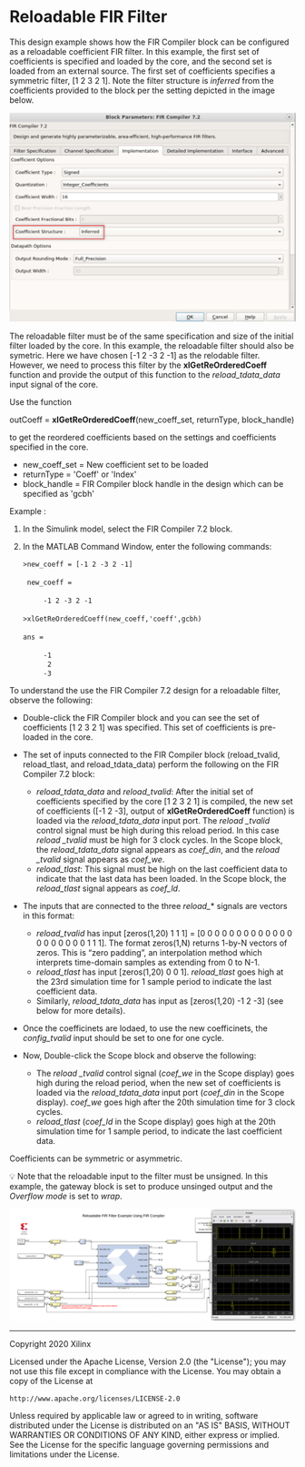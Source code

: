 # Reloadable FIR Filter


This design example shows how the FIR Compiler block can be configured as a reloadable coefficient FIR filter. 
In this example, the first set of coefficients is specified and loaded by the core, and the second set is loaded from an external
source. The first set of coefficients specifies a symmetric filter, [1 2 3 2 1]. Note the filter structure is *inferred* from the coefficients provided to the block per the setting depicted in the image below.

![](images/infer.PNG)

The reloadable filter must be of the same specification and size of the initial filter loaded by the core. In this example, the reloadable filter should also be symetric. Here we have chosen [-1 2 -3 2 -1] as the relodable filter. However, we need to process this filter by the **xlGetReOrderedCoeff** function and provide the output of this function to the *reload_tdata_data* input signal of the core. 


Use the function

outCoeff = **xlGetReOrderedCoeff**(new_coeff_set, returnType, block_handle)

to get the reordered coefficients based on the settings and coefficients specified in the core.

* new_coeff_set   =  New coefficient set to be loaded
* returnType      =  'Coeff' or 'Index'
* block_handle    =  FIR Compiler block handle in the design which can be specified as 'gcbh'

Example :

1.	In the Simulink model, select the FIR Compiler 7.2 block.

2.	In the MATLAB Command Window, enter the following commands: 

		>new_coeff = [-1 2 -3 2 -1] 

		 new_coeff =

		     -1 2 -3 2 -1

		>xlGetReOrderedCoeff(new_coeff,'coeff',gcbh)

		ans =

		     -1
 		      2
		     -3


To understand the use the FIR Compiler 7.2 design for a reloadable filter, 
observe the following:

* Double-click the FIR Compiler block and you can see the set of coefficients [1 2 3 2 1] was specified.
This set of coefficients is pre-loaded in the core.

* The set of inputs connected to the FIR Compiler block (reload_tvalid, reload_tlast, and 
      reload_tdata_data) perform the following on the FIR Compiler 7.2 block:
    * *reload_tdata_data* and *reload_tvalid*: After the initial set of coefficients specified  by the core [1 2 3 2 1]
            is compiled, the new set of coefficients ([-1 2 -3], output of **xlGetReOrderedCoeff** function) is loaded via the *reload_tdata_data* input port.
            The *reload _tvalid* control signal must be high during this reload period. In this case *reload _tvalid* must
            be high for 3 clock cycles.
            In the Scope block, the *reload_tdata_data* signal appears as *coef_din*, and the *reload _tvalid* signal 
            appears as *coef_we*.
    * *reload_tlast*: This signal must be high on the last coefficient data to indicate that the last data has been
            loaded. In the Scope block, the *reload_tlast* signal appears as *coef_ld*.

* The inputs that are connected to the three *reload_** signals are vectors in this format:

    * *reload_tvalid* has input [zeros(1,20) 1 1 1]  = [0 0 0 0 0 0 0 0 0 0 0 0 0 0 0 0 0 0 0 0 1 1 1]. 
	      The format zeros(1,N) returns 1-by-N vectors of zeros. This is “zero padding”, an interpolation method
		which interprets time-domain samples as extending from 0 to N-1.
    * *reload_tlast* has input [zeros(1,20) 0 0 1]. *reload_tlast* goes high at the 23rd simulation time for 1 sample 
		period to indicate the last coefficient data.   
    * Similarly, *reload_tdata_data* has input as [zeros(1,20) -1 2 -3]  (see below for more details).

* Once the coefficinets are lodaed, to use the new coefficinets, the *config_tvalid* input should be set to one for one cycle.

* Now, Double-click the Scope block and observe the following:

    * The *reload _tvalid* control signal (*coef_we* in the Scope display) goes high during the reload period, 
		when the new set of coefficients is loaded via the *reload_tdata_data* input port (*coef_din* in the Scope 
            display).
            *coef_we* goes high after the 20th simulation time for 3 clock cycles.
    * *reload_tlast* (*coef_ld* in the Scope display) goes high at the 20th simulation time for 1 sample period, 
		to indicate the last coefficient data.


Coefficients can be symmetric or asymmetric. 

:bulb: Note that the reloadable input to the filter must be unsigned. In this example, the gateway block is set to produce unsinged output and the *Overflow mode* is set to *wrap*. 

![](images/screen_shot.PNG)

------------
Copyright 2020 Xilinx

Licensed under the Apache License, Version 2.0 (the "License");
you may not use this file except in compliance with the License.
You may obtain a copy of the License at

    http://www.apache.org/licenses/LICENSE-2.0

Unless required by applicable law or agreed to in writing, software
distributed under the License is distributed on an "AS IS" BASIS,
WITHOUT WARRANTIES OR CONDITIONS OF ANY KIND, either express or implied.
See the License for the specific language governing permissions and
limitations under the License.
